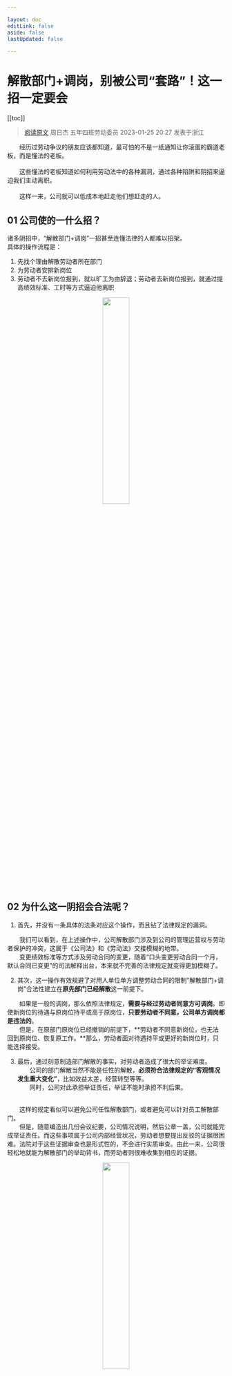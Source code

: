 ```yaml
---

layout: doc
editLink: false
aside: false
lastUpdated: false

---
```


# 解散部门+调岗，别被公司“套路”！这一招一定要会

[[toc]]

> [阅读原文](https://mp.weixin.qq.com/s/ePfxSXMEn7UEyJObVtD-DQ?poc_token=HBA-lmWjqXWPcX0gmodo3VxIilxuj3Baol1HxfcY) 周日杰  五年四班劳动委员 2023-01-25 20:27 发表于浙江

&emsp;&emsp;经历过劳动争议的朋友应该都知道，最可怕的不是一纸通知让你滚蛋的霸道老板，而是懂法的老板。<br><br>
&emsp;&emsp;这些懂法的老板知道如何利用劳动法中的各种漏洞，通过各种陷阱和阴招来逼迫我们主动离职。<br><br>
&emsp;&emsp;这样一来，公司就可以低成本地赶走他们想赶走的人。

## 01 公司使的一什么招？

诸多阴招中，“解散部门+调岗”一招甚至连懂法律的人都难以招架。<br>
具体的操作流程是：<br>
1. 先找个理由解散劳动者所在部门<br>
2. 为劳动者安排新岗位<br>
3. 劳动者不去新岗位报到，就以旷工为由辞退；劳动者去新岗位报到，就通过提高绩效标准、工时等方式逼迫他离职

<div align=center> <img src="https://notebook.zohopublic.com.cn/api/v1/public/notecards/yn9s551ddd159f22a4656b254ccaa8d9edd88/resources/yn9s515a2d290fe7442ec815f4141e46b70e2" width = 35%/> </div>

## 02 为什么这一阴招会合法呢？

1. 首先，并没有一条具体的法条对应这个操作，而且钻了法律规定的漏洞。<br>

&emsp;&emsp;我们可以看到，在上述操作中，公司解散部门涉及到公司的管理运营权与劳动者保护的冲突，这属于《公司法》和《劳动法》交接模糊的地带。<br>&emsp;&emsp;变更绩效标准等方式涉及劳动合同的变更，随着“口头变更劳动合同一个月，默认合同已变更”的司法解释出台，本来就不完善的法律规定就变得更加模糊了。<br>

2. 其次，这一操作有效规避了对用人单位单方调整劳动合同的限制“解散部门+调岗”合法性建立在**原先部门已经解散**这一前提下。<br>

&emsp;&emsp;如果是一般的调岗，那么依照法律规定，**需要与经过劳动者同意方可调岗**。即使新岗位的待遇与原岗位持平或高于原岗位，**只要劳动者不同意，公司单方调岗都是违法的**。<br>&emsp;&emsp;但是，在原部门原岗位已经撤销的前提下，**劳动者不同意新岗位，也无法回到原岗位、恢复原工作。**那么，劳动者面对待遇持平或更好的新岗位时，只能选择接受。<br>

3. 最后，通过刻意制造部门解散的事实，对劳动者造成了很大的举证难度。<br>
&emsp;&emsp;公司的部门解散当然不能是任性的解散，**必须符合法律规定的“客观情况发生重大变化”**，比如效益太差，经营转型等等。<br>&emsp;&emsp;同时，公司对此承担举证责任，举证不能时承担不利后果。<br><br>

&emsp;&emsp;这样的规定看似可以避免公司任性解散部门，或者避免可以针对员工解散部门。<br>
&emsp;&emsp;但是，随意编造出几份会议纪要，公司情况说明，然后公章一盖，公司就能完成举证责任。而这些事项属于公司内部经营状况，劳动者想要提出反驳的证据很困难。法院对于这些证据审查也是形式性的，不会进行实质审查。由此一来，公司很轻松地就能为解散部门的举动背书，而劳动者则很难收集到相应的证据。

<div align=center> <img src="https://notebook.zohopublic.com.cn/api/v1/public/notecards/yn9s551ddd159f22a4656b254ccaa8d9edd88/resources/yn9s5cfb27b0604d548dd850473df092a3931" width = 35%/> </div>

&emsp;&emsp;除了公司解散之外，劳动者也很难证明新岗位为什么待遇降低了。<br><br>
&emsp;&emsp;公司常常通过增加出差次数、绩效计算方式调整等隐性的方式来降低待遇。<br><br>
&emsp;&emsp;本来劳动者就很难对此进行举证，更不要说公司会主张新岗位的计算方式和旧岗位本来就存在不同。<br><br>
&emsp;&emsp;虽然没有法条支撑，但是根据全国各地诸多判例，基本已经形成“解散部门+调岗”合法的判决习惯。

## 03 突破口

&emsp;&emsp;既然“解散部门+调岗”的操作没有法条支撑，法官就更多地是基于法理进行判决的。那么，我们的突破口也在法理上。首先，“解散部门+调岗”的法理依据就在于：<br>
1. **承认公司有自主经营权，调整部门属于公司自主经营的范围，公司有权进行调整。**<br>
2. **公司通过调岗，而非解除劳动关系的方式处理部门调整问题是好事，是保障维持劳动关系的继续。**<br>
3. 只要不过分侵犯劳动者权益，公司的调岗就是合法。**如果调岗带有侮辱性和待遇的明显降低，那调岗就是非法的。**（所以公司必须通过变相降低待遇的方式来逼迫劳动者自离）<br>
4. **公司依照法律规定给出持平或更好的新岗位，那劳动者就不要“给脸不要”，不同意就是你不服从公司的合理管理。** 至于日后给你穿小鞋什么的，你拿不出明确的证据，法院很难管的啦。<br>
5. **《劳动合同法》40条属于公司单方解除劳动关系的情形，劳动者主动提出离职没有经济补偿金**

其中的突破口在于第二点：<br>
&emsp;&emsp;既然我已经知道单位安排调岗的目的在于日后通过变相降低待遇的方式逼我离职，那我还不如解除劳动关系，拿经济补偿金走人。

::: tip 而我们的主张则有明确的法条作为支撑：
&emsp;&emsp;《劳动合同法》第四十条有下列情形之一的，用人单位提前三十日以书面形式通知劳动者本人或者额外支付劳动者一个月工资后，可以解除劳动合同:（三） 劳动合同订立时所依据的客观情况发生重大变化，致使劳动合同无法履行，经用人单位与劳动者协商，未能就变更劳动合同内容达成协议的。(根据劳动合同法第46条，除代通知金外，用人单位还应当按照n的标准支付经济补偿)
:::

&emsp;&emsp;这一条除了字面意思外，还有很多暗含的意思：<br>
&emsp;&emsp;立法者认为，如果遇到部门解散等“劳动合同订立时所依据的客观情况发生重大变化”的情况，用人单位应当首先与劳动者协商调岗，而不直接解除劳动关系。这是因为立法者认为维持劳动关系对于劳动者是好事，但是现实中用人单位却可以借机搞出骚操作。<br>
&emsp;&emsp;继而，因为原岗位已经不存在，如果公司已经开出“足够好”的条件，那么劳动者就必须接受。否则，用人单位可以以不去新岗位报到为由开除劳动者。<br>
&emsp;&emsp;但是，一直协商不成，单位可以继续协商，也可以选择解除劳动关系。<br>
&emsp;&emsp;这里存在着一个关键的矛盾，一个是实践中，判例形成了劳动者不能拒绝“合理调岗”，另一个则是法条规定的“未能就变更劳动合同内容达成协议的”需要解除劳动关系，并支付经济补偿金。<br>
&emsp;&emsp;面对公司单方提出的“合理调岗提议”，劳动者必须要接受；法条却明确表示协商不成功还可以支付经济补偿金。
&emsp;&emsp;这里就是我们的突破口！<br>
&emsp;&emsp;我们如果需要拿补偿金，而不是继续呆在恶心人的公司里。那么应当将重心放在在协商中，尽可能避免我们是因为不合理的理由拒绝接受单位提出的“合理调岗提议”。

## 04 具体操作

### 1.第一步，搜集公司解散部门合法性证据
&emsp;&emsp;前面提到，公司解散部门的理由必须要合理，符合法律规定的“客观情况发生重大变化”。那么需要搜集相反的证据来反驳公司的主张。

::: tip 小提示
证明目的：公司解散部门的理由不合法。<br>
证据：相关会议、谈话的录音，部门业绩良好的报告等等
:::

### 2-1.第二步，与公司进行协商
&emsp;&emsp;无论是公司准备调岗，还是要依据40条的规定解除劳动关系，协商是必要的前置程序。<br>
&emsp;&emsp;不过，对于公司来说，他只需要提出“合理的建议”，然后等待我们的回复。如果我们不同意，还拒不到岗，他就会开心地以旷工为由开除我们。如果我们同意了，那么我们就要按照公司的方案调岗。<br>
&emsp;&emsp;但我们在协商过程中并不是完全被动的。我们需要尽可能提出我们的要求，使得公司的要求显得并没有那么合理。<br>
&emsp;&emsp;比如，对于新岗位有新的工资结构，那么我们可以提出新岗位可能的实际工资要低于旧岗位，由此提出争议。<br>
&emsp;&emsp;再比如，新岗位要求周休一天，我们可以提出今后会拒绝一切形式加班（这是完全合法的）。<br>
&emsp;&emsp;再比如，如果公司采取绩效制，我们可以要求前几个月应当有保底工资，以便于我们适应新工作。<br>
&emsp;&emsp;当然，我们的要求也需要相对合理。 比如我们要求大幅加薪那么就必须要同时提出新岗位的工作过分繁重。<br>
&emsp;&emsp;我们一定要提出公司应当将许诺的一切优惠条件都以明确、书面的方式固定在变更后的劳动合同中。<br><br>
最终这会形成两种结果：<br>
&emsp;&emsp;1. 我们通过谈判获得了待遇更好的新岗位，且以书面变更劳动合同的形式固定下来。那么，你若能接受，可以按照协商结果进行调岗。**书面变更的形式也方便我们日后遇到争议时维权。**<br>
&emsp;&emsp;2. 我们和公司之间协商一致不顺利，始终达不成一致意见，那也没关系，方便我们继续下一步。<br><br>

### 2-2. 公司非法调岗的处理
&emsp;&emsp;这里说的是公司提出调岗完全就是违法的，那么我们就直接拒绝就可以了。然后正常打卡上班。公司如果书面开除我们，或者不提供劳动条件，那么我可以搜集相关证据进行仲裁就可以了。这种情况属于非法辞退，赔偿标准是2n。

::: tip 小提示
&emsp;&emsp;非法调岗情形调岗形式违法：内部竞聘；提供非本公司的岗位；<br>
&emsp;&emsp;公司明确表示拒绝协商，要求我们去新岗位报到<br>
&emsp;&emsp;调岗内容违法：岗位带有侮辱性，比如办公室职员变保安；岗位完全不具有关联性，比如网络维护工变会计；岗位待遇有明显的降低。
(当然上述“侮辱性”是建立在资本主义意识形态的逻辑和现实上的。)
:::

### 3.书面通知+等公司辞退
&emsp;&emsp;在协商始终无法达成一致的条件下，我们的处境已经完全符合上文提到的《劳动合同法》第四十条。<br>
&emsp;&emsp;那么在协商持续三到五天无法达成一致的条件下，我们只需要发出通知书，然后耐心等公司解除劳动关系就好了。

::: tip 通知书内容
&emsp;&emsp;鉴于部门解散后，公司与本人始终无法就变更劳动合同达成一致，公司可以考虑依照《劳动合同法》第40条、第46条之规定，支付本人xxx元的经济补偿金。
:::

&emsp;&emsp;同时，我们要以书面形式发出该通知书，并保留相关证据。微信、邮箱的形式是可以的。<br>
&emsp;&emsp;我们一定要注意，第四十条是用人单位单方解除的情况，就算拖得再久，我们也不能单方提出离职，否则就是主动离职，一分补偿金都拿不到。<br>
&emsp;&emsp;不过此时我们相对被动，我们只能带薪协商，和公司耗着，等公司辞退。<br>
&emsp;&emsp;如果公司先沉不住气，不发工资超过发薪日一个月，那么我可以被迫离职，也能拿到n的经济补偿金。<br>
&emsp;&emsp;这一步的目的更多的不在于指望公司能按照我们说的支付经济补偿金，而在于在后续裁判中提交该证据。 由此来提醒仲裁员或法官，你提出了合理意见，但是公司不能接受，无法协商一致，那么就不应当按照裁判习惯支持公司开除我们，而是应当按照法条办事。

## 05 总结
&emsp;&emsp;相比败诉判例中的劳动者，这一方法多了两点帮助我们拿到应得的补偿。<br>
&emsp;&emsp;第一，败诉劳动者的败诉原因往往在于直接拒绝调岗。我们应做的是积极与公司协商，除非公司提出过于优厚的条件，我们都可&emsp;&emsp;以用合理的理由把协商拖住。对方提出了过于优厚的条件，我们就要求用书面的形式固定住。<br>
&emsp;&emsp;第二，我们通过书面的形式，提示公司和仲裁法院，协商无法达成一致的情况下，公司可以选择支付我们补偿金。当然公司要是&emsp;&emsp;选择继续协商，在劳动关系没有解除的前提下，我们还是有工资拿。（由此避免败诉理由中常见的“至于对工作内容的变更事宜有&emsp;&emsp;不同意见的仍可与公司进一步协商，而不应当无视公司的正常的考勤制度‧‧‧‧‧‧”）<br>
&emsp;&emsp;注意！期间一切口头和非口头的沟通都要留证。<br>
&emsp;&emsp;注意！公司的最终目的是逼迫我们自离，我们要避免所有我们主动离职或主动要求协商离职的表示。

## 06
&emsp;&emsp;要个应得的补偿金怎么这么难！<br><br>
&emsp;&emsp;是不是觉得很麻烦，很恶心？<br><br>
&emsp;&emsp;是的，而且不幸的是我们还是提醒大家，因为没有明确的法条依据，“解散部门+调岗”案件具有很大的模糊性。<br><br>
&emsp;&emsp;而且鉴于每起个案的独特性和裁判的不确定性，我们无法保证采取此方法就可以百分百胜诉。

<div align=center> <img src="https://notebook.zohopublic.com.cn/api/v1/public/notecards/yn9s551ddd159f22a4656b254ccaa8d9edd88/resources/yn9s50122ba1deb2a424496b35174acca36b6" width = 45%/> </div>

&emsp;&emsp;很多朋友会想，为什么不直接立法规范这一情况。<br><br>
&emsp;&emsp;这里我们必须要说明，立法者不是不知道问题的存在。正如前面所说，现在偏向公司的判决是基于模糊的法理。<br><br>
&emsp;&emsp;法理这个事，你说他有道理就有，说他没有就没有，不过是为了判决结果找个理由而已。<br><br>
&emsp;&emsp;现在大量偏向公司的判决多半是基于对经济形势的考量。<br><br>
&emsp;&emsp;但是，真的像某些人认为的那样，企业都倒闭所有人都会变得更惨吗？<br><br>
&emsp;&emsp;经济形势下滑的问题不该参考马克思的主张吗？当然这些问题，立法者也是清楚的。<br><br>
&emsp;&emsp;所以回到一开始的问题，直接立法解决不行吗？问题就在于，立法和司法的处理本身就是问题的一部分，解决问题的方法不在此处。
